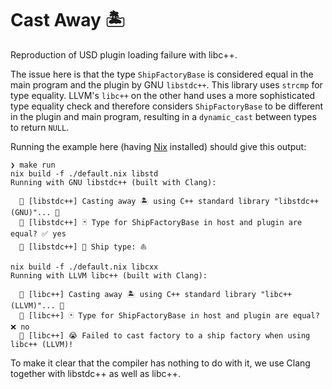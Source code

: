 # Cast Away 🏝️

Reproduction of USD plugin loading failure with libc++.

The issue here is that the type `ShipFactoryBase` is considered equal in the main program
and the plugin by GNU `libstdc++`. This library uses `strcmp` for type equality. LLVM's
`libc++` on the other hand uses a more sophisticated type equality check and therefore
considers `ShipFactoryBase` to be different in the plugin and main program, resulting in a
`dynamic_cast` between types to return `NULL`.

Running the example here (having [Nix](https://nixos.org/download.html) installed) should
give this output:

```
❯ make run
nix build -f ./default.nix libstd
Running with GNU libstdc++ (built with Clang):

  🐄 [libstdc++] Casting away 🏝 using C++ standard library "libstdc++ (GNU)"... 🚢
  🐄 [libstdc++] 🃏 Type for ShipFactoryBase in host and plugin are equal? ✅ yes
  🐄 [libstdc++] 🚢 Ship type: ⛵

nix build -f ./default.nix libcxx
Running with LLVM libc++ (built with Clang):

  🐉 [libc++] Casting away 🏝 using C++ standard library "libc++ (LLVM)"... 🚢
  🐉 [libc++] 🃏 Type for ShipFactoryBase in host and plugin are equal? ❌ no
  🐉 [libc++] 😭 Failed to cast factory to a ship factory when using libc++ (LLVM)!
```

To make it clear that the compiler has nothing to do with it, we use Clang together with
libstdc++ as well as libc++.
